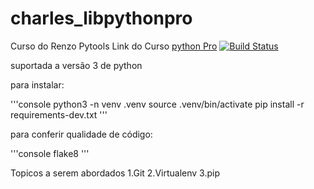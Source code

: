 # charles_libpythonpro
Curso do Renzo Pytools
Link do Curso [python Pro](https://plataforma.dev.pro.br/)
[![Build Status](https://travis-ci.org/charlesnoamlael/charles_libpythonpro.svg?branch=charles_silva)](https://travis-ci.org/charlesnoamlael/charles_libpythonpro)

suportada a versão 3 de python

para instalar:

'''console
python3 -n venv .venv
source .venv/bin/activate
pip install -r requirements-dev.txt
'''

para conferir qualidade de código:

'''console
flake8
'''

Topicos a serem abordados
1.Git
2.Virtualenv
3.pip
